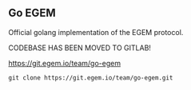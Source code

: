 ## Go EGEM

Official golang implementation of the EGEM protocol.

CODEBASE HAS BEEN MOVED TO GITLAB!

https://git.egem.io/team/go-egem

```git clone https://git.egem.io/team/go-egem.git```

